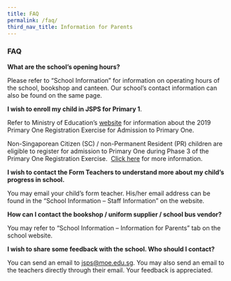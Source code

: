 ```yaml
---
title: FAQ
permalink: /faq/
third_nav_title: Information for Parents
---
```

### **FAQ**

**What are the school’s opening hours?**

Please refer to “School Information” for information on operating hours of the school, bookshop and canteen. Our school’s contact information can also be found on the same page.

**I wish to enroll my child in JSPS for Primary 1**.

Refer to Ministry of Education’s [website](https://www.moe.gov.sg/admissions/primary-one-registration) for information about the 2019 Primary One Registration Exercise for Admission to Primary One. 

Non-Singaporean Citizen (SC) / non-Permanent Resident (PR) children are eligible to register for admission to Primary One during Phase 3 of the Primary One Registration Exercise.  [Click here](https://www.moe.gov.sg/admissions/primary-one-registration/phase-3-registration-for-non-singapore-citizen-non-permanent-resident-children) for more information. 

**I wish to contact the Form Teachers to understand more about my child’s progress in school.**

You may email your child’s form teacher. His/her email address can be found in the “School Information – Staff Information” on the website.

**How can I contact the bookshop / uniform supplier / school bus vendor?**

You may refer to “School Information – Information for Parents” tab on the school website.

**I wish to share some feedback with the school. Who should I contact?**

You can send an email to [jsps@moe.edu.sg](mailto:jsps@moe.edu.sg). You may also send an email to the teachers directly through their email. Your feedback is appreciated.